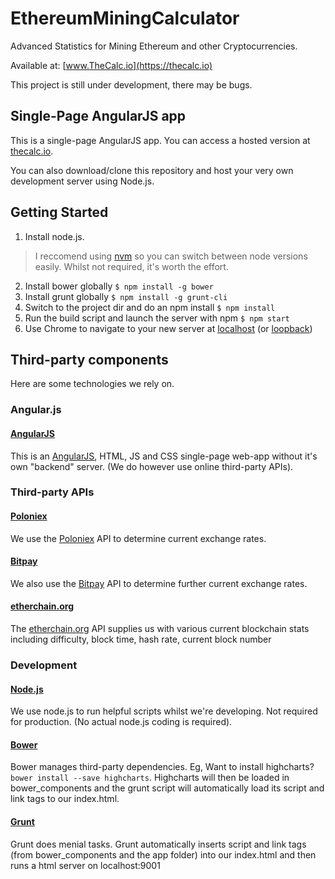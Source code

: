 # EthereumMiningCalculator
Advanced Statistics for Mining Ethereum and other Cryptocurrencies.

Available at: [www.TheCalc.io](https://thecalc.io)

This project is still under development, there may be bugs.

## Single-Page AngularJS app

This is a single-page AngularJS app. You can access a hosted version at [thecalc.io](https://thecalc.io).

You can also download/clone this repository and host your very own development server using Node.js.


## Getting Started


1. Install node.js. 

> I reccomend using [nvm](https://github.com/creationix/nvm) so you can switch between node versions easily. Whilst not required, it's worth the effort.

2. Install bower globally `$ npm install -g bower`
3. Install grunt globally `$ npm install -g grunt-cli`
4. Switch to the project dir and do an npm install `$ npm install`
5. Run the build script and launch the server with npm `$ npm start`
6. Use Chrome to navigate to your new server at [localhost](http://localhost:9001) (or [loopback](http:127.0.0.1:9001)) 

## Third-party components

Here are some technologies we rely on.

### Angular.js

#### [AngularJS](https://angularjs.org/)

This is an [AngularJS](https://angularjs.org/), HTML, JS and CSS single-page web-app without it's own "backend" server. (We do however use online third-party APIs).

### Third-party APIs

#### [Poloniex](https://poloniex.com/)

We use the [Poloniex](https://poloniex.com/) API to determine current exchange rates.

#### [Bitpay](https://bitpay.com/)

We also use the [Bitpay](https://bitpay.com/) API to determine further current exchange rates.


#### [etherchain.org](https://etherchain.org/)

The [etherchain.org](https://etherchain.org/) API supplies us with various current blockchain stats including difficulty, block time, hash rate, current block number


### Development

#### [Node.js](https://nodejs.org/en/)

We use node.js to run helpful scripts whilst we're developing. Not required for production. (No actual node.js coding is required).

#### [Bower](https://bower.io/)

Bower manages third-party dependencies. Eg, Want to install highcharts? `bower install --save highcharts`. Highcharts will then be loaded in bower_components and the grunt script will automatically load its script and link tags
to our index.html.

#### [Grunt](http://gruntjs.com/)

Grunt does menial tasks. Grunt automatically inserts script and link tags (from bower_components and the app folder) into our index.html and then runs a html server on localhost:9001
